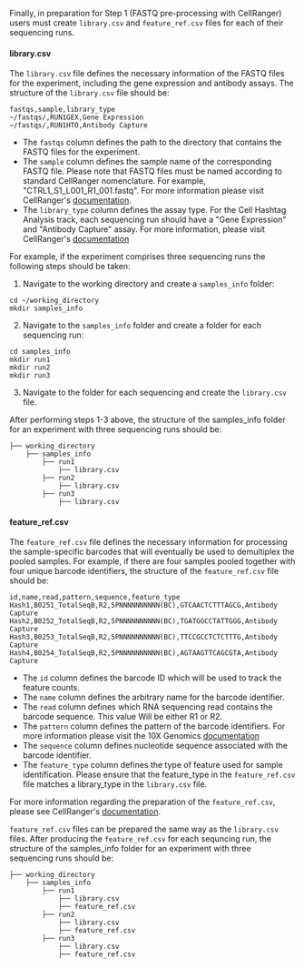Finally, in preparation for Step 1 (FASTQ pre-processing with CellRanger) users must create `library.csv` and `feature_ref.csv` files for each of their sequencing runs.<br />

#### library.csv
The `library.csv` file defines the necessary information of the FASTQ files for the experiment, including the gene expression and antibody assays. The structure of the `library.csv` file should be: <br />
```
fastqs,sample,library_type
~/fastqs/,RUN1GEX,Gene Expression
~/fastqs/,RUN1HTO,Antibody Capture
```
- The `fastqs` column defines the path to the directory that contains the FASTQ files for the experiment. <br /> 
- The `sample` column defines the sample name of the corresponding FASTQ file. Please note that FASTQ files must be named according to standard CellRanger nomenclature. For example, "CTRL1_S1_L001_R1_001.fastq". For more information please visit CellRanger's [documentation](https://support.10xgenomics.com/single-cell-gene-expression/software/pipelines/latest/using/fastq-input). <br />
- The `library_type` column defines the assay type. For the Cell Hashtag Analysis track, each sequencing run should have a "Gene Expression" and "Antibody Capture" assay. For more information, please visit CellRanger's [documentation]("https://support.10xgenomics.com/single-cell-gene-expression/software/pipelines/latest/using/feature-bc-analysis") <br />

For example, if the experiment comprises three sequencing runs the following steps should be taken: <br />

1) Navigate to the working directory and create a `samples_info` folder: <br />
```
cd ~/working_directory
mkdir samples_info
```
2) Navigate to the `samples_info` folder and create a folder for each sequencing run: <br />
```
cd samples_info
mkdir run1
mkdir run2
mkdir run3
```
3) Navigate to the folder for each sequencing and create the `library.csv` file. <br />

After performing steps 1-3 above, the structure of the samples_info folder for an experiment with three sequencing runs should be:
```
├── working_directory
    ├── samples_info
        ├── run1
            ├── library.csv
        ├── run2
            ├── library.csv
        ├── run3
            ├── library.csv
```
#### feature_ref.csv
The `feature_ref.csv` file defines the necessary information for processing the sample-specific barcodes that will eventually be used to demultiplex the pooled samples. For example, if there are four samples pooled together with four unique barcode identifiers, the structure of the `feature_ref.csv` file should be:
```
id,name,read,pattern,sequence,feature_type
Hash1,B0251_TotalSeqB,R2,5PNNNNNNNNNN(BC),GTCAACTCTTTAGCG,Antibody Capture
Hash2,B0252_TotalSeqB,R2,5PNNNNNNNNNN(BC),TGATGGCCTATTGGG,Antibody Capture
Hash3,B0253_TotalSeqB,R2,5PNNNNNNNNNN(BC),TTCCGCCTCTCTTTG,Antibody Capture
Hash4,B0254_TotalSeqB,R2,5PNNNNNNNNNN(BC),AGTAAGTTCAGCGTA,Antibody Capture
```
- The `id` column defines the barcode ID which will be used to track the feature counts. <br /> 
- The `name` column defines the arbitrary name for the barcode identifier. <br /> 
- The `read` column defines which RNA sequencing read contains the barcode sequence. This value Will be either R1 or R2.<br /> 
- The `pattern` column defines the pattern of the barcode identifiers. For more information please visit the 10X Genomics [documentation](https://support.10xgenomics.com/single-cell-gene-expression/software/pipelines/latest/using/feature-bc-analysis#pattern)<br /> 
- The `sequence` column defines nucleotide sequence associated with the barcode identifier.<br /> 
- The `feature_type` column defines the type of feature used for sample identification. Please ensure that the feature_type in the `feature_ref.csv` file matches a library_type in the `library.csv` file.  <br /> 

For more information regarding the preparation of the `feature_ref.csv`, please see CellRanger's [documentation](https://support.10xgenomics.com/single-cell-gene-expression/software/pipelines/latest/using/feature-bc-analysis).

`feature_ref.csv` files can be prepared the same way as the `library.csv` files. After producing the `feature_ref.csv` for each sequncing run, the structure of the samples_info folder for an experiment with three sequencing runs should be:
```
├── working_directory
    ├── samples_info
        ├── run1
            ├── library.csv
            ├── feature_ref.csv
        ├── run2
            ├── library.csv
            ├── feature_ref.csv
        ├── run3
            ├── library.csv
            ├── feature_ref.csv
```
